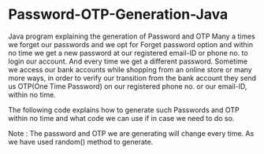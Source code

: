 # Password-OTP-Generation-Java
Java program explaining the generation of Password and OTP
Many a times we forget our passwords and we opt for Forget password option and within no time we get a new password at our registered email-ID or phone no. to login our account. And every time we get a different password.
Sometime we access our bank accounts while shopping from an online store or many more ways, in order to verify our transition from the bank account they send us OTP(One Time Password) on our registered phone no. or our email-ID, within no time.

The following code explains how to generate such Passwords and OTP within no time and what code we can use if in case we need to do so.

Note : The password and OTP we are generating will change every time. As we have used random() method to generate.
